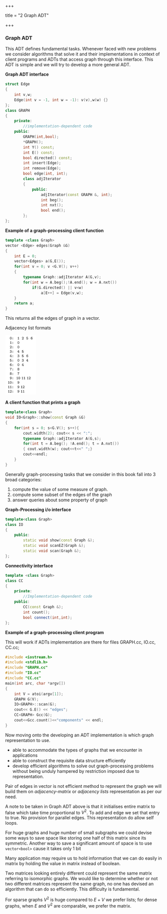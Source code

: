 +++

title = "2 Graph ADT"

+++

### Graph ADT

This ADT defines fundamental tasks. Whenever faced with new problems we consider algorithms that solve it and their implementations in context of client programs and ADTs that access graph through this interface.  This ADT is simple and we will try to develop a more general ADT.

**Graph ADT interface**

````c++
struct Edge
{
    int v,w;
    Edge(int v = -1, int w = -1): v(v),w(w) {}
};
class GRAPH
{
    private:
    	//implementation-dependent code
    public:
        GRAPH(int,bool);
        *GRAPH();
        int Y() const;
        int E() const;
        bool directed() const;
        int insert(Edge);
        int remove(Edge);
        bool edge(int, int);
        class adjIterator
        {
            public:
                adjIterator(const GRAPH &, int);
                int beg();
                int nxt();
                bool end();
        };
};
````

**Example of a graph-processing client function**

````c++
template <class Graph>
vector <Edge> edges(Graph &G)
{
    int E = 0;
    vector<Edges> a(G,E());
    for(int v = 0; v <G.V(); v++)
    {
        typename Graph::adjIterator A(G,v);
        for(int w = A.beg();!A.end(); w = A.nxt())
            if(G.directed() || v<w)
                a[E++] = Edge(v,w);
    }
    return a;
}
````

This returns all  the edges of graph in a vector.

Adjacency list formats

<img src="2_Graph_ADT.assets/image-20210106124500882.png" alt="image-20210106124500882" style="zoom:50%;" />

**A client function that prints a graph**

````c++
template<class Graph>
void IO<Graph>::show(const Graph &G)
{
    for(int s = 0; s<G.V(); s++){
        cout.width(2); cout<< s << ":";
        typename Graph::adjIterator A(G,s);
        for(int t = A.beg(); !A.end(); t = A.nxt())
        { cout.width(w); cout<<t<<" ";}
        cout<<endl;
    }
}
````

Generally graph-processing tasks that we consider in this book fall into 3 broad categories:

1. compute the value of some measure of graph.
2. compute some subset of the edges of the graph
3. answer queries about some property of graph

**Graph-Processing i/o interface**

````c++
template<class Graph>
class IO
{
    public:
    	static void show(const Graph &);
    	static void scanEZ(Graph &);
    	static void scan(Graph &);
};
````

**Connectivity interface**

````c++
template <class Graph>
class CC
{
    private:
    	//Implementation-dependent code
    public:
    	CC(const Graph &);
    	int count();
    	bool connect(int,int);
};
````

**Example of a graph-processing client program**

This will work if ADTs implementation are there for files GRAPH.cc, IO.cc, CC.cc;

````c++
#include <iostream.h>
#include <stdlib.h>
#include "GRAPH.cc"
#include "IO.cc"
#include "CC.cc"
main(int arc, char *argv[])
{
    int V = atoi(argv[1]);
    GRAPH G(V);
    IO<GRAPH>::scan(G);
    cout<< G.E() << "edges";
    CC<GRAPH> Gcc(G);
    cout<<Gcc.count()<<"components" << endl;
}
````

Now moving onto the developing an ADT implementation is which graph representation to use.

- able to accommodate the types of graphs that we encounter in applications
- able to construct the requisite data structure efficiently
- develop efficient algorithms to solve out graph-processing problems without being unduly hampered by restriction imposed due to representation.

 Pair of edges in vector is not efficient method to represent the graph we will build them on *adjacency-matrix* or *adjacency lists* representation as per our need.

A note to be taken in Graph ADT above is that it initialises entire matrix to false which take time proportional to $V^2$. To add and edge we set that entry to true. No provision for parallel edges. This representation do allow self loops.

For huge graphs and huge number of small subgraphs we could devise some ways to save space like storing one half of this matrix since its symmetric. Another way to save a significant amount of space is to use `vector<bool>` cause it takes only 1 bit

Many application may require us to hold information that we can do easily in matrix by holding the value in matrix instead of boolean.

Two matrices looking entirely different could represent the same matrix referring to isomorphic graphs. We would like to determine whether or not two different matrices represent the same graph, no one has devised an algorithm that can do so efficiently. This difficulty is fundamental.

For sparse graphs $V^2$ is huge compared to $E+V$ we prefer lists; for dense graphs, when $E$ and $V^2$ are comparable, we prefer the matrix.




